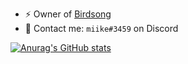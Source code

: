 - ⚡ Owner of [Birdsong](https://brdsng.github.io/)
- 💬 Contact me: `miike#3459` on Discord

[![Anurag's GitHub stats](https://github-readme-stats.vercel.app/api?username=miike3459)](https://github.com/anuraghazra/github-readme-stats)
